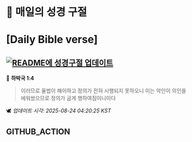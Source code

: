 # 🙏 매일의 성경 구절
# [Daily Bible verse]
## [![README에 성경구절 업데이트](https://github.com/DONGSUKA/first_test/actions/workflows/update-readme-bible.yml/badge.svg)](https://github.com/DONGSUKA/first_test/actions/workflows/update-readme-bible.yml)
<!-- START_BIBLE_VERSE -->
📖 **하박국 1:4**
> 이러므로 율법이 해이하고 정의가 전혀 시행되지 못하오니 이는 악인이 의인을 에워쌌으므로 정의가 굽게 행하여짐이니이다

🕊️ _업데이트 시각: 2025-08-24 04:20:25 KST_
  <!-- END_BIBLE_VERSE -->
## GITHUB_ACTION

